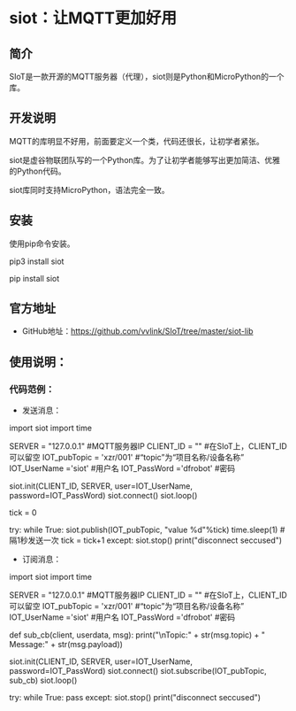 # siot：让MQTT更加好用

## 简介

SIoT是一款开源的MQTT服务器（代理），siot则是Python和MicroPython的一个库。

## 开发说明

MQTT的库明显不好用，前面要定义一个类，代码还很长，让初学者紧张。

siot是虚谷物联团队写的一个Python库。为了让初学者能够写出更加简洁、优雅的Python代码。

siot库同时支持MicroPython，语法完全一致。

## 安装

使用pip命令安装。

pip3 install siot

pip install siot

## 官方地址

- GitHub地址：https://github.com/vvlink/SIoT/tree/master/siot-lib

## 使用说明：

### 代码范例：

- 发送消息：

import siotimport timeSERVER = "127.0.0.1"            #MQTT服务器IPCLIENT_ID = ""                  #在SIoT上，CLIENT_ID可以留空IOT_pubTopic  = 'xzr/001'       #“topic”为“项目名称/设备名称”IOT_UserName ='siot'            #用户名IOT_PassWord ='dfrobot'         #密码siot.init(CLIENT_ID, SERVER, user=IOT_UserName, password=IOT_PassWord)siot.connect()siot.loop()tick = 0try:    while True:        siot.publish(IOT_pubTopic, "value %d"%tick)        time.sleep(1)           #隔1秒发送一次        tick = tick+1except:    siot.stop()    print("disconnect seccused")

- 订阅消息：

import siotimport timeSERVER = "127.0.0.1"        #MQTT服务器IPCLIENT_ID = ""              #在SIoT上，CLIENT_ID可以留空IOT_pubTopic  = 'xzr/001'   #“topic”为“项目名称/设备名称”IOT_UserName ='siot'        #用户名IOT_PassWord ='dfrobot'     #密码def sub_cb(client, userdata, msg):  print("\nTopic:" + str(msg.topic) + " Message:" + str(msg.payload))siot.init(CLIENT_ID, SERVER, user=IOT_UserName, password=IOT_PassWord)siot.connect()siot.subscribe(IOT_pubTopic, sub_cb)siot.loop()try:  while True:    passexcept:  siot.stop()  print("disconnect seccused")
